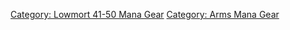 [Category: Lowmort 41-50 Mana
Gear](Category:_Lowmort_41-50_Mana_Gear "wikilink") [Category: Arms Mana
Gear](Category:_Arms_Mana_Gear "wikilink")
